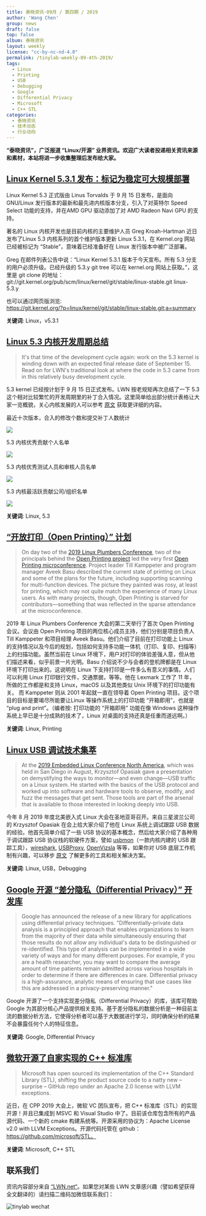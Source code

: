 ```yaml
---
title: 泰晓资讯·09月 / 第四期 / 2019
author: 'Wang Chen'
group: news
draft: false
top: false
album: 泰晓资讯
layout: weekly
license: "cc-by-nc-nd-4.0"
permalink: /tinylab-weekly-09-4th-2019/
tags:
  - Linux
  - Printing
  - USB
  - Debugging
  - Google
  - Differential Privacy
  - Microsoft
  - C++ STL
categories:
  - 泰晓资讯
  - 技术动态
  - 行业动向
---
```


**“泰晓资讯”，广泛报道 “Linux/开源” 业界资讯。欢迎广大读者投递相关资讯来源和素材，本站将进一步收集整理后发布给大家。**


## [**Linux Kernel 5.3.1 发布：标记为稳定可大规模部署**](https://lwn.net/Articles/800245/)

Linux Kernel 5.3 正式版由 Linus Torvalds 于 9 月 15 日发布，是面向 GNU/Linux 发行版本的最新和最先进内核版本分支，引入了对英特尔 Speed Select 功能的支持，并在AMD GPU 驱动添加了对 AMD Radeon Navi GPU 的支持。

著名的 Linux 内核开发也是目前内核的主要维护人员 Greg Kroah-Hartman 近日发布了Linux 5.3 内核系列的首个维护版本更新 Linux 5.3.1，在 Kernel.org 网站已经被标记为 “Stable”，意味着已经准备好在 Linux 发行版本中被广泛部署。

Greg 在邮件列表公告中说：“Linux Kernel 5.3.1 版本于今天宣布。所有 5.3 分支的用户必须升级。已经升级的 5.3.y git tree 可以在 kernel.org 网站上获取。”，这里是 git clone 的地址：  
git://git.kernel.org/pub/scm/linux/kernel/git/stable/linux-stable.git linux-5.3.y

也可以通过网页版浏览:  
https://git.kernel.org/?p=linux/kernel/git/stable/linux-stable.git;a=summary

**关键词**: Linux，v5.3.1

## [**Linux 5.3 内核开发周期总结**](https://lwn.net/Articles/798505/)

> It's that time of the development cycle again: work on the 5.3 kernel is winding down with an expected final release date of September 15. Read on for LWN's traditional look at where the code in 5.3 came from in this relatively busy development cycle.

5.3 kernel 已经按计划于 9 月 15 日正式发布。LWN 按老规矩再次总结了一下 5.3 这个相对比较繁忙的开发周期里的补丁合入情况。这里简单给出部分统计表格让大家一览概貌，关心内核发展的人可以参考 [原文](https://lwn.net/Articles/798505/) 获取更详细的内容。

最近十次版本，合入的修改个数和提交补丁人数统计

![](/wp-content/uploads/2019/09/weekly-news-2019-04/5.3-stat-1.png)

5.3 内核优秀贡献个人名单

![](/wp-content/uploads/2019/09/weekly-news-2019-04/5.3-stat-2.png)

5.3 内核优秀测试人员和审核人员名单

![](/wp-content/uploads/2019/09/weekly-news-2019-04/5.3-stat-3.png)

5.3 内核最活跃贡献公司/组织名单

![](/wp-content/uploads/2019/09/weekly-news-2019-04/5.3-stat-4.png)


**关键词**: Linux, 5.3

## [**“开放打印（Open Printing）” 计划**](https://lwn.net/Articles/798916/)

> On day two of the [2019 Linux Plumbers Conference](https://linuxplumbersconf.org/event/4/), two of the principals behind the [Open Printing project](http://www.openprinting.org/) led the very first [Open Printing microconference](https://linuxplumbersconf.org/event/4/sessions/52/). Project leader Till Kamppeter and program manager Aveek Basu described the current state of printing on Linux and some of the plans for the future, including supporting scanning for multi-function devices. The picture they painted was rosy, at least for printing, which may not quite match the experience of many Linux users. As with many projects, though, Open Printing is starved for contributors—something that was reflected in the sparse attendance at the microconference.

2019 年 Linux Plumbers Conference 大会的第二天举行了首次 Open Printing 会议。会议由 Open Printing 项目的两位核心成员主持，他们分别是项目负责人 Till Kamppeter 和项目经理 Aveek Basu。他们介绍了目前在打印功能上 Linux 的支持情况以及今后的规划，包括如何支持多功能一体机（打印、复印、扫描等）上的扫描功能。虽然当前在 Linux 环境下，用户对打印的体验差强人意，但从他们描述来看，似乎前景一片光明。Basu 介绍说不少与会者的登机牌都是在 Linux 环境下打印出来的。这说明在 Linux 下支持打印是一件多么有意义的事情。人们可以利用 Linux 打印银行文件，交通票据，等等。他在 Lexmark 工作了 11 年，所做的工作都是和支持 Linux，macOS 以及其他类似 Unix 环境下的打印功能有关。 而 Kamppeter 则从 2001 年起就一直在领导着 Open Printing 项目。这个项目的目标是要竭尽所能要让Linux 等操作系统上的打印功能 “开箱即用”，也就是 “plug and print”。（编者按: 打印功能的 “开箱即用” 功能在像 Windows 这种操作系统上早已是十分成熟的技术了，Linux 对桌面的支持还真是任重而道远啊。）

**关键词**: Linux, Printing

## [**Linux USB 调试技术集萃**](https://lwn.net/Articles/798266/)

> At the [2019 Embedded Linux Conference North America](https://events.linuxfoundation.org/events/elc-north-america-2019/), which was held in San Diego in August, Krzysztof Opasiak gave a presentation on demystifying the ways to monitor—and even change—USB traffic on a Linux system. He started with the basics of the USB protocol and worked up into software and hardware tools to observe, modify, and fuzz the messages that get sent. Those tools are part of the arsenal that is available to those interested in looking deeply into USB.

今年 8 月 2019 年度北美嵌入式 Linux 大会在圣地亚哥召开。来自三星波兰公司的 Krzysztof Opasiak 在会上给大家介绍了他在 Linux 系统上调试跟踪 USB 数据的经验。他首先简单介绍了一些 USB 协议的基本概念，然后给大家介绍了各种用于调试跟踪 USB 协议栈的软硬件方案，譬如 [usbmon](https://www.kernel.org/doc/Documentation/usb/usbmon.txt)（一款内核内建的 USB 跟踪工具），[wireshark](https://www.wireshark.org/), [USBProxy](https://github.com/usb-tools/USBProxy), [OpenVizsla](https://github.com/openvizsla/ov_ftdi) 等等，如果你对 USB 底层工作机制有兴趣，可以移步 [原文](https://lwn.net/Articles/798266/) 了解更多的工具和相关解决方案。

**关键词**: Linux, USB，Debugging

## [**Google 开源 “差分隐私（Differential Privacy）” 开发库**](https://lwn.net/Articles/798448/)

> Google has announced the release of a new library for applications using differential privacy techniques. "Differentially-private data analysis is a principled approach that enables organizations to learn from the majority of their data while simultaneously ensuring that those results do not allow any individual's data to be distinguished or re-identified. This type of analysis can be implemented in a wide variety of ways and for many different purposes. For example, if you are a health researcher, you may want to compare the average amount of time patients remain admitted across various hospitals in order to determine if there are differences in care. Differential privacy is a high-assurance, analytic means of ensuring that use cases like this are addressed in a privacy-preserving manner."

Google 开源了一个支持实现差分隐私（Differential Privacy）的库，该库可帮助 Google 为其部分核心产品提供相关支持。基于差分隐私的数据分析是一种目前主流的数据分析方法，它使得分析者可以基于大数据进行学习，同时确保分析的结果不会暴露任何个人的特征信息。

**关键词**: Google, Differential Privacy

## [**微软开源了自家实现的 C++ 标准库**](https://devclass.com/2019/09/18/microsoft-turns-to-github-to-open-source-c-stl/)

> Microsoft has open sourced its implementation of the C++ Standard Library (STL), shifting the product source code to a natty new – surprise – GitHub repo under an Apache 2.0 license with LLVM exceptions.

近日，在 CPP 2019 大会上，微软 VC 团队宣布，把 C++ 标准库（STL）的实现开源！并且已集成到 MSVC 和 Visual Studio 中了。目前该仓库包含所有的产品源代码、一个新的 cmake 构建系统等。开源采用的协议为：Apache License v2.0 with LLVM Exceptions。开源代码托管在 github：https://github.com/microsoft/STL。

**关键词**: Microsoft, C++ STL

## 联系我们

资讯内容部分来自 [“LWN.net“](https://lwn.net/)。如果您对某些 LWN 文章感兴趣（譬如希望获得全文翻译的）请扫描二维码加微信联系我们：

![tinylab wechat](/images/wechat/tinylab.jpg)


